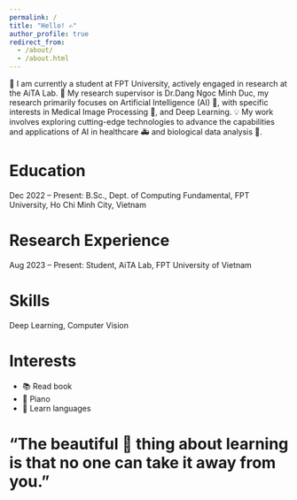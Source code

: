 ```yaml
---
permalink: /
title: "Hello! ✍️"
author_profile: true
redirect_from: 
  - /about/
  - /about.html
---
```



📖 I am currently a student at FPT University, actively engaged in research at the AiTA Lab. 🧪 My research supervisor is Dr.Dang Ngoc Minh Duc, my research primarily focuses on Artificial Intelligence (AI) 🤖, with specific interests in Medical Image Processing 💊, and Deep Learning. 💡 My work involves exploring cutting-edge technologies to advance the capabilities and applications of AI in healthcare 🚑 and biological data analysis 🔬.

Education
====
Dec 2022 – Present: B.Sc., Dept. of Computing Fundamental, FPT University, Ho Chi Minh City, Vietnam

Research Experience
====
Aug 2023 – Present: Student, AiTA Lab, FPT University of Vietnam

Skills
====
Deep Learning, Computer Vision

Interests
====
- 📚 Read book 
- 🎹 Piano 
- 📜 Learn languages 
  
“The beautiful 🎇 thing about learning is that no one can take it away from you.”
===
